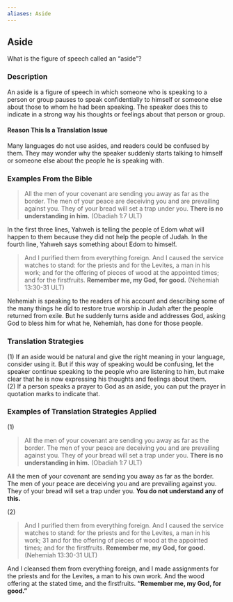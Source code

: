 ```yaml
---
aliases: Aside
---
```


## Aside

What is the figure of speech called an “aside”?

### Description

An aside is a figure of speech in which someone who is speaking to a person or group pauses to speak confidentially to himself or someone else about those to whom he had been speaking. The speaker does this to indicate in a strong way his thoughts or feelings about that person or group.

#### Reason This Is a Translation Issue

Many languages do not use asides, and readers could be confused by them. They may wonder why the speaker suddenly starts talking to himself or someone else about the people he is speaking with.

### Examples From the Bible

> All the men of your covenant are sending you away as far as the border.
> The men of your peace are deceiving you and are prevailing against you.
> They of your bread will set a trap under you.
> **There is no understanding in him.** (Obadiah 1:7 ULT)

In the first three lines, Yahweh is telling the people of Edom what will happen to them because they did not help the people of Judah. In the fourth line, Yahweh says something about Edom to himself.

> And I purified them from everything foreign. And I caused the service watches to stand: for the priests and for the Levites, a man in his work; and for the offering of pieces of wood at the appointed times; and for the firstfruits. **Remember me, my God, for good.** (Nehemiah 13:30-31 ULT)

Nehemiah is speaking to the readers of his account and describing some of the many things he did to restore true worship in Judah after the people returned from exile. But he suddenly turns aside and addresses God, asking God to bless him for what he, Nehemiah, has done for those people.

### Translation Strategies

(1) If an aside would be natural and give the right meaning in your language, consider using it. But if this way of speaking would be confusing, let the speaker continue speaking to the people who are listening to him, but make clear that he is now expressing his thoughts and feelings about them.<br>
(2) If a person speaks a prayer to God as an aside, you can put the prayer in quotation marks to indicate that.

### Examples of Translation Strategies Applied

(1)

> All the men of your covenant are sending you away as far as the border.
The men of your peace are deceiving you and are prevailing against you.
They of your bread will set a trap under you.
**There is no understanding in him.** (Obadiah 1:7 ULT)

All the men of your covenant are sending you away as far as the border.
The men of your peace are deceiving you and are prevailing against you.
They of your bread will set a trap under you.
**You do not understand any of this.**

(2)
> And I purified them from everything foreign. And I caused the service watches to stand: for the priests and for the Levites, a man in his work; 31 and for the offering of pieces of wood at the appointed times; and for the firstfruits. **Remember me, my God, for good.** (Nehemiah 13:30-31 ULT)

And I cleansed them from everything foreign, and I made assignments for the priests and for the Levites, a man to his own work. And the wood offering at the stated time, and the firstfruits. **“Remember me, my God, for good.”**
